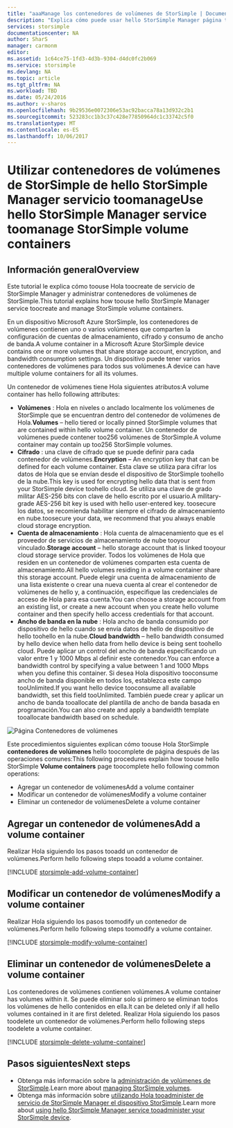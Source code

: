 ```yaml
---
title: "aaaManage los contenedores de volúmenes de StorSimple | Documentos de Microsoft"
description: "Explica cómo puede usar hello StorSimple Manager página tooadd contenedores de volúmenes de servicio, modificar o eliminación un contenedor de volúmenes."
services: storsimple
documentationcenter: NA
author: SharS
manager: carmonm
editor: 
ms.assetid: 1c64ce75-1fd3-4d3b-9304-d4dc0fc2b069
ms.service: storsimple
ms.devlang: NA
ms.topic: article
ms.tgt_pltfrm: NA
ms.workload: TBD
ms.date: 05/24/2016
ms.author: v-sharos
ms.openlocfilehash: 9b29536e0072306e53ac92bacca78a13d932c2b1
ms.sourcegitcommit: 523283cc1b3c37c428e77850964dc1c33742c5f0
ms.translationtype: MT
ms.contentlocale: es-ES
ms.lasthandoff: 10/06/2017
---
```

# <a name="use-hello-storsimple-manager-service-toomanage-storsimple-volume-containers"></a><span data-ttu-id="d5d07-103">Utilizar contenedores de volúmenes de StorSimple de hello StorSimple Manager servicio toomanage</span><span class="sxs-lookup"><span data-stu-id="d5d07-103">Use hello StorSimple Manager service toomanage StorSimple volume containers</span></span>
## <a name="overview"></a><span data-ttu-id="d5d07-104">Información general</span><span class="sxs-lookup"><span data-stu-id="d5d07-104">Overview</span></span>
<span data-ttu-id="d5d07-105">Este tutorial le explica cómo toouse Hola toocreate de servicio de StorSimple Manager y administrar contenedores de volúmenes de StorSimple.</span><span class="sxs-lookup"><span data-stu-id="d5d07-105">This tutorial explains how toouse hello StorSimple Manager service toocreate and manage StorSimple volume containers.</span></span>

<span data-ttu-id="d5d07-106">En un dispositivo Microsoft Azure StorSimple, los contenedores de volúmenes contienen uno o varios volúmenes que comparten la configuración de cuentas de almacenamiento, cifrado y consumo de ancho de banda.</span><span class="sxs-lookup"><span data-stu-id="d5d07-106">A volume container in a Microsoft Azure StorSimple device contains one or more volumes that share storage account, encryption, and bandwidth consumption settings.</span></span> <span data-ttu-id="d5d07-107">Un dispositivo puede tener varios contenedores de volúmenes para todos sus volúmenes.</span><span class="sxs-lookup"><span data-stu-id="d5d07-107">A device can have multiple volume containers for all its volumes.</span></span> 

<span data-ttu-id="d5d07-108">Un contenedor de volúmenes tiene Hola siguientes atributos:</span><span class="sxs-lookup"><span data-stu-id="d5d07-108">A volume container has hello following attributes:</span></span>

* <span data-ttu-id="d5d07-109">**Volúmenes** : Hola en niveles o anclado localmente los volúmenes de StorSimple que se encuentran dentro del contenedor de volúmenes de Hola.</span><span class="sxs-lookup"><span data-stu-id="d5d07-109">**Volumes** – hello tiered or locally pinned StorSimple volumes that are contained within hello volume container.</span></span> <span data-ttu-id="d5d07-110">Un contenedor de volúmenes puede contener too256 volúmenes de StorSimple.</span><span class="sxs-lookup"><span data-stu-id="d5d07-110">A volume container may contain up too256 StorSimple volumes.</span></span>
* <span data-ttu-id="d5d07-111">**Cifrado** : una clave de cifrado que se puede definir para cada contenedor de volúmenes.</span><span class="sxs-lookup"><span data-stu-id="d5d07-111">**Encryption** – An encryption key that can be defined for each volume container.</span></span> <span data-ttu-id="d5d07-112">Esta clave se utiliza para cifrar los datos de Hola que se envían desde el dispositivo de StorSimple toohello de la nube.</span><span class="sxs-lookup"><span data-stu-id="d5d07-112">This key is used for encrypting hello data that is sent from your StorSimple device toohello cloud.</span></span> <span data-ttu-id="d5d07-113">Se utiliza una clave de grado militar AES-256 bits con clave de hello escrito por el usuario.</span><span class="sxs-lookup"><span data-stu-id="d5d07-113">A military-grade AES-256 bit key is used with hello user-entered key.</span></span> <span data-ttu-id="d5d07-114">toosecure los datos, se recomienda habilitar siempre el cifrado de almacenamiento en nube.</span><span class="sxs-lookup"><span data-stu-id="d5d07-114">toosecure your data, we recommend that you always enable cloud storage encryption.</span></span>
* <span data-ttu-id="d5d07-115">**Cuenta de almacenamiento** : Hola cuenta de almacenamiento que es el proveedor de servicios de almacenamiento de nube tooyour vinculado.</span><span class="sxs-lookup"><span data-stu-id="d5d07-115">**Storage account** – hello storage account that is linked tooyour cloud storage service provider.</span></span> <span data-ttu-id="d5d07-116">Todos los volúmenes de Hola que residen en un contenedor de volúmenes comparten esta cuenta de almacenamiento.</span><span class="sxs-lookup"><span data-stu-id="d5d07-116">All hello volumes residing in a volume container share this storage account.</span></span> <span data-ttu-id="d5d07-117">Puede elegir una cuenta de almacenamiento de una lista existente o crear una nueva cuenta al crear el contenedor de volúmenes de hello y, a continuación, especifique las credenciales de acceso de Hola para esa cuenta.</span><span class="sxs-lookup"><span data-stu-id="d5d07-117">You can choose a storage account from an existing list, or create a new account when you create hello volume container and then specify hello access credentials for that account.</span></span>
* <span data-ttu-id="d5d07-118">**Ancho de banda en la nube** : Hola ancho de banda consumido por dispositivo de hello cuando se envía datos de hello de dispositivo de hello toohello en la nube.</span><span class="sxs-lookup"><span data-stu-id="d5d07-118">**Cloud bandwidth** – hello bandwidth consumed by hello device when hello data from hello device is being sent toohello cloud.</span></span> <span data-ttu-id="d5d07-119">Puede aplicar un control del ancho de banda especificando un valor entre 1 y 1000 Mbps al definir este contenedor.</span><span class="sxs-lookup"><span data-stu-id="d5d07-119">You can enforce a bandwidth control by specifying a value between 1 and 1000 Mbps when you define this container.</span></span> <span data-ttu-id="d5d07-120">Si desea Hola dispositivo tooconsume ancho de banda disponible en todos los, establezca este campo tooUnlimited.</span><span class="sxs-lookup"><span data-stu-id="d5d07-120">If you want hello device tooconsume all available bandwidth, set this field tooUnlimited.</span></span> <span data-ttu-id="d5d07-121">También puede crear y aplicar un ancho de banda tooallocate del plantilla de ancho de banda basada en programación.</span><span class="sxs-lookup"><span data-stu-id="d5d07-121">You can also create and apply a bandwidth template tooallocate bandwidth based on schedule.</span></span>

![Página Contenedores de volúmenes](./media/storsimple-manage-volume-containers/HCS_VolumeContainersPage.png)

<span data-ttu-id="d5d07-123">Este procedimientos siguientes explican cómo toouse Hola StorSimple **contenedores de volúmenes** hello toocomplete de página después de las operaciones comunes:</span><span class="sxs-lookup"><span data-stu-id="d5d07-123">This following procedures explain how toouse hello StorSimple **Volume containers** page toocomplete hello following common operations:</span></span>

* <span data-ttu-id="d5d07-124">Agregar un contenedor de volúmenes</span><span class="sxs-lookup"><span data-stu-id="d5d07-124">Add a volume container</span></span> 
* <span data-ttu-id="d5d07-125">Modificar un contenedor de volúmenes</span><span class="sxs-lookup"><span data-stu-id="d5d07-125">Modify a volume container</span></span> 
* <span data-ttu-id="d5d07-126">Eliminar un contenedor de volúmenes</span><span class="sxs-lookup"><span data-stu-id="d5d07-126">Delete a volume container</span></span> 

## <a name="add-a-volume-container"></a><span data-ttu-id="d5d07-127">Agregar un contenedor de volúmenes</span><span class="sxs-lookup"><span data-stu-id="d5d07-127">Add a volume container</span></span>
<span data-ttu-id="d5d07-128">Realizar Hola siguiendo los pasos tooadd un contenedor de volúmenes.</span><span class="sxs-lookup"><span data-stu-id="d5d07-128">Perform hello following steps tooadd a volume container.</span></span>

[!INCLUDE [storsimple-add-volume-container](../../includes/storsimple-add-volume-container.md)]

## <a name="modify-a-volume-container"></a><span data-ttu-id="d5d07-129">Modificar un contenedor de volúmenes</span><span class="sxs-lookup"><span data-stu-id="d5d07-129">Modify a volume container</span></span>
<span data-ttu-id="d5d07-130">Realizar Hola siguiendo los pasos toomodify un contenedor de volúmenes.</span><span class="sxs-lookup"><span data-stu-id="d5d07-130">Perform hello following steps toomodify a volume container.</span></span>

[!INCLUDE [storsimple-modify-volume-container](../../includes/storsimple-modify-volume-container.md)]

## <a name="delete-a-volume-container"></a><span data-ttu-id="d5d07-131">Eliminar un contenedor de volúmenes</span><span class="sxs-lookup"><span data-stu-id="d5d07-131">Delete a volume container</span></span>
<span data-ttu-id="d5d07-132">Los contenedores de volúmenes contienen volúmenes.</span><span class="sxs-lookup"><span data-stu-id="d5d07-132">A volume container has volumes within it.</span></span> <span data-ttu-id="d5d07-133">Se puede eliminar solo si primero se eliminan todos los volúmenes de hello contenidos en ella.</span><span class="sxs-lookup"><span data-stu-id="d5d07-133">It can be deleted only if all hello volumes contained in it are first deleted.</span></span> <span data-ttu-id="d5d07-134">Realizar Hola siguiendo los pasos toodelete un contenedor de volúmenes.</span><span class="sxs-lookup"><span data-stu-id="d5d07-134">Perform hello following steps toodelete a volume container.</span></span>

[!INCLUDE [storsimple-delete-volume-container](../../includes/storsimple-delete-volume-container.md)]

## <a name="next-steps"></a><span data-ttu-id="d5d07-135">Pasos siguientes</span><span class="sxs-lookup"><span data-stu-id="d5d07-135">Next steps</span></span>
* <span data-ttu-id="d5d07-136">Obtenga más información sobre la [administración de volúmenes de StorSimple](storsimple-manage-volumes.md).</span><span class="sxs-lookup"><span data-stu-id="d5d07-136">Learn more about [managing StorSimple volumes](storsimple-manage-volumes.md).</span></span> 
* <span data-ttu-id="d5d07-137">Obtenga más información sobre [utilizando Hola tooadminister de servicio de StorSimple Manager el dispositivo StorSimple](storsimple-manager-service-administration.md).</span><span class="sxs-lookup"><span data-stu-id="d5d07-137">Learn more about [using hello StorSimple Manager service tooadminister your StorSimple device](storsimple-manager-service-administration.md).</span></span>

